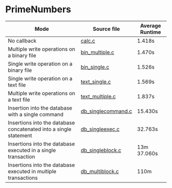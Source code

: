# PrimeNumbers

| Mode                                                              | Source file                                    | Average Runtime |
| ----------------------------------------------------------------- | ---------------------------------------------- | --------------- |
| No callback                                                       | [calc.c](./src/calc.c)                         | 1.418s          |
| Multiple write operations on a binary file                        | [bin_multiple.c](./src/bin_multiple.c)         | 1.470s          |
| Single write operation on a binary file                           | [bin_single.c](./src/bin_single.c)             | 1.526s          |
| Single write operation on a text file                             | [text_single.c](./src/text_single.c)           | 1.569s          |
| Multiple write operations on a text file                          | [text_multiple.c](./src/text_multiple.c)       | 1.837s          |
| Insertion into the database with a single command                 | [db_singlecommand.c](./src/db_singlecommand.c) | 15.430s         |
| Insertions into the database concatenated into a single statement | [db_singleexec.c](./src/db_singleexec.c)       | 32.763s         |
| Insertions into the database executed in a single transaction     | [db_singleblock.c](./src/db_singleblock.c)     | 13m 37.060s     |
| Insertions into the database executed in multiple transactions    | [db_multiblock.c](./src/db_multiblock.c)       | 110m            |
